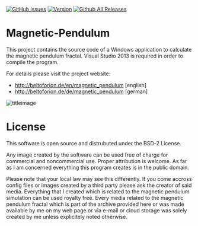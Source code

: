 [![GitHub issues](https://img.shields.io/github/issues/beltoforion/Magnetic-Pendulum.svg?maxAge=360)](https://github.com/beltoforion/Magnetic-Pendulum/issues)
[![Version](https://img.shields.io/github/release/beltoforion/Magnetic-Pendulum.svg?maxAge=360)](https://github.com/beltoforion/Magnetic-Pendulum/releases/tag/v1.3)
[![Github All Releases](https://img.shields.io/github/downloads/beltoforion/Magnetic-Pendulum/total.svg)](https://github.com/beltoforion/Magnetic-Pendulum/releases/tag/v1.3)
# Magnetic-Pendulum

This project contains the source code of a Windows application to calculate the 
magnetic pendulum fractal. Visual Studio 2013 is required in order to compile the 
program.

For details please visit the project website:

* http://beltoforion.de/en/magnetic_pendulum [english]
* http://beltoforion.de/de/magnetic_pendulum [german]

![titleimage](https://beltoforion.de/en/magnetic_pendulum/images/magpend.jpg)

# License 

This software is open source and distrubuted under the BSD-2 License. 

Any image created by the software can be used free of charge for commercial 
and noncommercial use. Proper attribution is welcome. As far as I am concerned
everything this program creates is in the public domain. 

Please note that your local law may see this differently. If you come accross config files 
or images created by a third party please ask the creator of said media. Everything that 
I created which is related to the magnetic pendulum simulation can be used royalty free. 
Every media related to the magnetic pendulum fractal which is part of the archive provided 
here or was made available by me on my web page or via e-mail or cloud storage was solely 
created by me unless explicitely noted otherwise.
